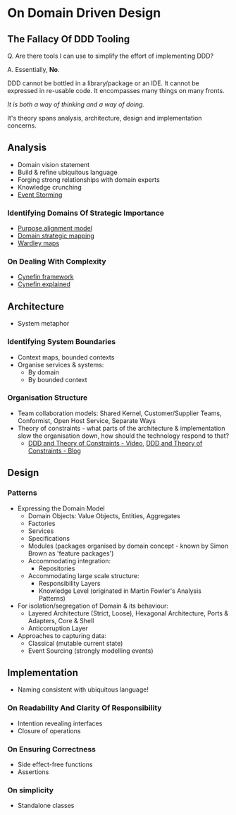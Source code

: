 # On Domain Driven Design

## The Fallacy Of DDD Tooling
Q. Are there tools I can use to simplify the effort of implementing DDD?

A. Essentially, __No__.

DDD cannot be bottled in a library/package or an IDE.  It cannot be expressed in re-usable code.  It encompasses many things on many fronts.

_It is both a way of thinking and a way of doing._

It's theory spans analysis, architecture, design and implementation concerns.

## Analysis
- Domain vision statement
- Build & refine ubiquitous language
- Forging strong relationships with domain experts
- Knowledge crunching
- [Event Storming](https://www.eventstorming.com/)

### Identifying Domains Of Strategic Importance
- [Purpose alignment model](https://www.alaska.edu/files/pathways/WhitePaperonPurposeBasedAlignmentModel.pdf)
- [Domain strategic mapping](https://vimeo.com/189984496)
- [Wardley maps](https://realtimeboard.com/blog/wardley-maps-whiteboard-canvas)

### On Dealing With Complexity
- [Cynefin framework](https://en.wikipedia.org/wiki/Cynefin_framework)
- [Cynefin explained](https://www.youtube.com/watch?v=L5fnxahydXM)

## Architecture
- System metaphor

### Identifying System Boundaries
- Context maps, bounded contexts
- Organise services & systems:
  - By domain
  - By bounded context

### Organisation Structure
- Team collaboration models: Shared Kernel, Customer/Supplier Teams, Conformist, Open Host Service, Separate Ways
- Theory of constraints - what parts of the architecture & implementation slow the organisation down, how should the technology respond to that?
  - [DDD and Theory of Constraints - Video](http://www.ustream.tv/recorded/102893159), [DDD and Theory of Constraints - Blog](http://ntcoding.co.uk/blog/2017/01/finding-service-boundaries-one-rule)

## Design

### Patterns
- Expressing the Domain Model
  - Domain Objects: Value Objects, Entities, Aggregates
  - Factories
  - Services
  - Specifications
  - Modules (packages organised by domain concept - known by Simon Brown as 'feature packages')
  - Accommodating integration:
    - Repositories
  - Accommodating large scale structure:
    - Responsibility Layers
    - Knowledge Level (originated in Martin Fowler's Analysis Patterns)
- For isolation/segregation of Domain & its behaviour:
  - Layered Architecture (Strict, Loose), Hexagonal Architecture, Ports & Adapters, Core & Shell
  - Anticorruption Layer
- Approaches to capturing data:
  - Classical (mutable current state)
  - Event Sourcing (strongly modelling events)
  
## Implementation
- Naming consistent with ubiquitous language!

### On Readability And Clarity Of Responsibility
- Intention revealing interfaces
- Closure of operations

### On Ensuring Correctness 
- Side effect-free functions
- Assertions

### On simplicity
- Standalone classes 
 